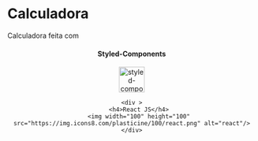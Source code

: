 # Calculadora

Calculadora feita com

<center>
    <div>
        <h4>Styled-Components</h4>
        <img width="52" height="52" src="https://img.icons8.com/color/48/styled-components.png" alt="styled-components"/> 
    </div>

    <div >
        <h4>React JS</h4>
        <img width="100" height="100" src="https://img.icons8.com/plasticine/100/react.png" alt="react"/>
    </div>
</center>